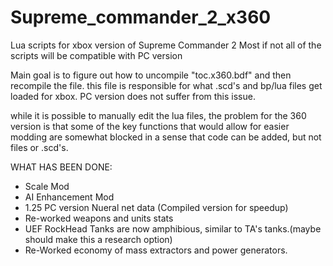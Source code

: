 # Supreme_commander_2_x360
Lua scripts for xbox version of Supreme Commander 2
Most if not all of the scripts will be compatible with PC version

Main goal is to figure out how to uncompile "toc.x360.bdf" and then recompile the file.
this file is responsible for what .scd's and bp/lua files get loaded for xbox. PC version does not 
suffer from this issue.

while it is possible to manually edit the lua files, the problem for the 360 version is that some of the key 
functions that would allow for easier modding are somewhat blocked in a sense that code can be added, but not files or .scd's.

WHAT HAS BEEN DONE:
* Scale Mod
* AI Enhancement Mod
* 1.25 PC version Nueral net data (Compiled version for speedup)
* Re-worked weapons and units stats
* UEF RockHead Tanks are now amphibious, similar to TA's tanks.(maybe should make this a research option)
* Re-Worked economy of mass extractors and power generators.
